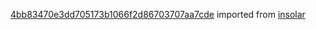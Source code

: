 [4bb83470e3dd705173b1066f2d86703707aa7cde](https://github.com/insolar/insolar/commit/4bb83470e3dd705173b1066f2d86703707aa7cde) imported from [insolar](https://github.com/insolar/insolar)
